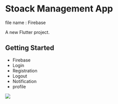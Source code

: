 # Stoack Management App

file name : Firebase

A new Flutter project.

## Getting Started
- Firebase
- Login
- Registration
- Logout
- Notification
- profile


<p>
   <img src= "https://github.com/user-attachments/assets/64d9cdff-bf79-4fd0-a310-636c0d36cb4a" >
</p>
